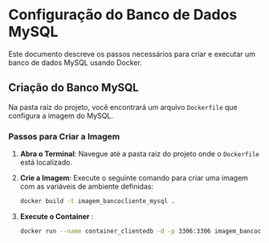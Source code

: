 # Configuração do Banco de Dados MySQL

Este documento descreve os passos necessários para criar e executar um banco de dados MySQL usando Docker.

## Criação do Banco MySQL

Na pasta raiz do projeto, você encontrará um arquivo `Dockerfile` que configura a imagem do MySQL.

### Passos para Criar a Imagem

1. **Abra o Terminal**: Navegue até a pasta raiz do projeto onde o `Dockerfile` está localizado.

2. **Crie a Imagem**: Execute o seguinte comando para criar uma imagem com as variáveis de ambiente definidas:

   ```bash
   docker build -t imagem_bancocliente_mysql .

3. **Execute o Container** : 
   ```bash
   docker run --name container_clientedb -d -p 3306:3306 imagem_bancocliente_mysql
